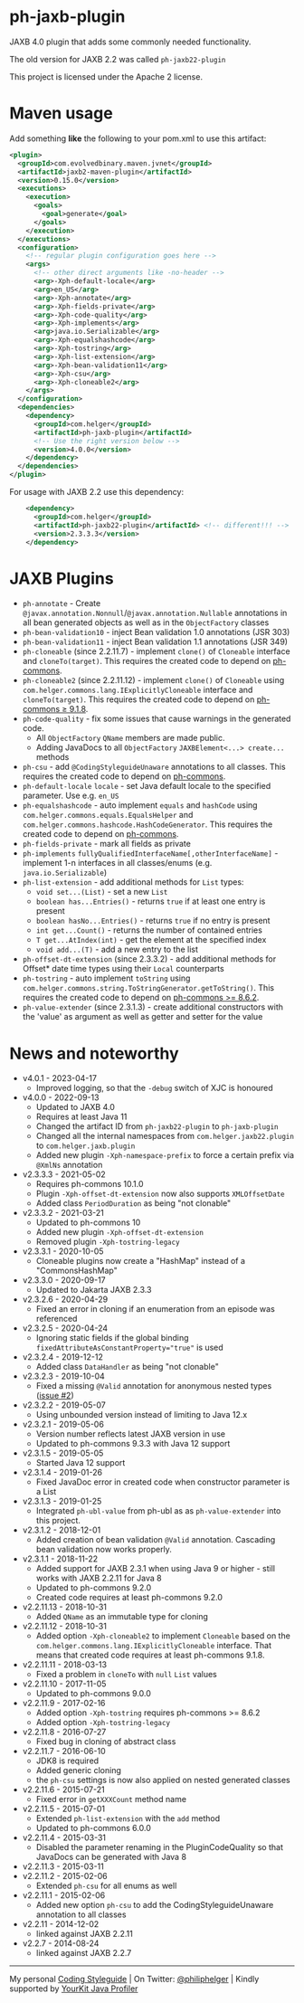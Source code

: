 # ph-jaxb-plugin

JAXB 4.0 plugin that adds some commonly needed functionality.

The old version for JAXB 2.2 was called `ph-jaxb22-plugin`

This project is licensed under the Apache 2 license.

# Maven usage

Add something **like** the following to your pom.xml to use this artifact:

```xml
<plugin>
  <groupId>com.evolvedbinary.maven.jvnet</groupId>
  <artifactId>jaxb2-maven-plugin</artifactId>
  <version>0.15.0</version>
  <executions>
    <execution>
      <goals>
        <goal>generate</goal>
      </goals>
    </execution>
  </executions>
  <configuration>
    <!-- regular plugin configuration goes here -->
    <args>
      <!-- other direct arguments like -no-header -->
      <arg>-Xph-default-locale</arg>
      <arg>en_US</arg>
      <arg>-Xph-annotate</arg>
      <arg>-Xph-fields-private</arg>
      <arg>-Xph-code-quality</arg>
      <arg>-Xph-implements</arg>
      <arg>java.io.Serializable</arg>
      <arg>-Xph-equalshashcode</arg>
      <arg>-Xph-tostring</arg>
      <arg>-Xph-list-extension</arg>
      <arg>-Xph-bean-validation11</arg>
      <arg>-Xph-csu</arg>
      <arg>-Xph-cloneable2</arg>
    </args>
  </configuration>
  <dependencies>
    <dependency>
      <groupId>com.helger</groupId>
      <artifactId>ph-jaxb-plugin</artifactId>
      <!-- Use the right version below -->
      <version>4.0.0</version>
    </dependency>
  </dependencies>
</plugin>
```

For usage with JAXB 2.2 use this dependency:

```xml
    <dependency>
      <groupId>com.helger</groupId>
      <artifactId>ph-jaxb22-plugin</artifactId> <!-- different!!! -->
      <version>2.3.3.3</version>
    </dependency>
```

# JAXB Plugins

* `ph-annotate` - Create `@javax.annotation.Nonnull`/`@javax.annotation.Nullable` annotations in all bean generated objects as well as in the `ObjectFactory` classes
* `ph-bean-validation10` - inject Bean validation 1.0 annotations (JSR 303)
* `ph-bean-validation11` - inject Bean validation 1.1 annotations (JSR 349)
* `ph-cloneable` (since 2.2.11.7) - implement `clone()` of `Cloneable` interface and `cloneTo(target)`. This requires the created code to depend on [ph-commons](https://github.com/phax/ph-commons).
* `ph-cloneable2` (since 2.2.11.12) - implement `clone()` of `Cloneable` using `com.helger.commons.lang.IExplicitlyCloneable` interface and `cloneTo(target)`. This requires the created code to depend on [ph-commons &ge; 9.1.8](https://github.com/phax/ph-commons).
* `ph-code-quality` - fix some issues that cause warnings in the generated code.
    * All `ObjectFactory` `QName` members are made public.
    * Adding JavaDocs to all `ObjectFactory` `JAXBElement<...> create...` methods
* `ph-csu` - add `@CodingStyleguideUnaware` annotations to all classes. This requires the created code to depend on [ph-commons](https://github.com/phax/ph-commons).
* `ph-default-locale` `locale` - set Java default locale to the specified parameter. Use e.g. `en_US`
* `ph-equalshashcode` - auto implement `equals` and `hashCode` using `com.helger.commons.equals.EqualsHelper` and `com.helger.commons.hashcode.HashCodeGenerator`. This requires the created code to depend on [ph-commons](https://github.com/phax/ph-commons). 
* `ph-fields-private` - mark all fields as private
* `ph-implements` `fullyQualifiedInterfaceName[,otherInterfaceName]` - implement 1-n interfaces in all classes/enums (e.g. `java.io.Serializable`)
* `ph-list-extension` - add additional methods for `List` types:
    * `void set...(List)` - set a new `List`
    * `boolean has...Entries()` - returns `true` if at least one entry is present
    * `boolean hasNo...Entries()` - returns `true` if no entry is present
    * `int get...Count()` - returns the number of contained entries
    * `T get...AtIndex(int)` - get the element at the specified index
    * `void add...(T)` - add a new entry to the list
* `ph-offset-dt-extension` (since 2.3.3.2) - add additional methods for Offset* date time types using their `Local` counterparts
* `ph-tostring` - auto implement `toString` using `com.helger.commons.string.ToStringGenerator.getToString()`. This requires the created code to depend on [ph-commons >= 8.6.2](https://github.com/phax/ph-commons). 
* `ph-value-extender` (since 2.3.1.3) - create additional constructors with the 'value' as argument as well as getter and setter for the value

# News and noteworthy

* v4.0.1 - 2023-04-17
    * Improved logging, so that the `-debug` switch of XJC is honoured
* v4.0.0 - 2022-09-13
    * Updated to JAXB 4.0
    * Requires at least Java 11
    * Changed the artifact ID from `ph-jaxb22-plugin` to `ph-jaxb-plugin`
    * Changed all the internal namespaces from `com.helger.jaxb22.plugin` to `com.helger.jaxb.plugin`
    * Added new plugin `-Xph-namespace-prefix` to force a certain prefix via `@XmlNs` annotation
* v2.3.3.3 - 2021-05-02
    * Requires ph-commons 10.1.0
    * Plugin `-Xph-offset-dt-extension` now also supports `XMLOffsetDate`
    * Added class `PeriodDuration` as being "not clonable"
* v2.3.3.2 - 2021-03-21
    * Updated to ph-commons 10
    * Added new plugin `-Xph-offset-dt-extension`
    * Removed plugin `-Xph-tostring-legacy`
* v2.3.3.1 - 2020-10-05
    * Cloneable plugins now create a "HashMap" instead of a "CommonsHashMap"
* v2.3.3.0 - 2020-09-17
    * Updated to Jakarta JAXB 2.3.3
* v2.3.2.6 - 2020-04-29
    * Fixed an error in cloning if an enumeration from an episode was referenced
* v2.3.2.5 - 2020-04-24
    * Ignoring static fields if the global binding `fixedAttributeAsConstantProperty="true"` is used
* v2.3.2.4 - 2019-12-12
    * Added class `DataHandler` as being "not clonable"
* v2.3.2.3 - 2019-10-04
    * Fixed a missing `@Valid` annotation for anonymous nested types ([issue #2](https://github.com/phax/ph-jaxb22-plugin/issues/2)) 
* v2.3.2.2 - 2019-05-07
    * Using unbounded version instead of limiting to Java 12.x
* v2.3.2.1 - 2019-05-06
    * Version number reflects latest JAXB version in use
    * Updated to ph-commons 9.3.3 with Java 12 support
* v2.3.1.5 - 2019-05-05
    * Started Java 12 support 
* v2.3.1.4 - 2019-01-26
    * Fixed JavaDoc error in created code when constructor parameter is a List 
* v2.3.1.3 - 2019-01-25
    * Integrated `ph-ubl-value` from ph-ubl as as `ph-value-extender` into this project. 
* v2.3.1.2 - 2018-12-01
    * Added creation of bean validation `@Valid` annotation. Cascading bean validation now works properly.
* v2.3.1.1 - 2018-11-22
    * Added support for JAXB 2.3.1 when using Java 9 or higher - still works with JAXB 2.2.11 for Java 8
    * Updated to ph-commons 9.2.0 
    * Created code requires at least ph-commons 9.2.0
* v2.2.11.13 - 2018-10-31
    * Added `QName` as an immutable type for cloning
* v2.2.11.12 - 2018-10-31
    * Added option `-Xph-cloneable2` to implement `Cloneable` based on the `com.helger.commons.lang.IExplicitlyCloneable` interface. That means that created code requires at least ph-commons 9.1.8.
* v2.2.11.11 - 2018-03-13
    * Fixed a problem in `cloneTo` with `null` `List` values 
* v2.2.11.10 - 2017-11-05
    * Updated to ph-commons 9.0.0
* v2.2.11.9 - 2017-02-16
    * Added option `-Xph-tostring` requires ph-commons >= 8.6.2 
    * Added option `-Xph-tostring-legacy`
* v2.2.11.8 - 2016-07-27
    * Fixed bug in cloning of abstract class
* v2.2.11.7 - 2016-06-10
    * JDK8 is required
    * Added generic cloning 
    * the `ph-csu` settings is now also applied on nested generated classes
* v2.2.11.6 - 2015-07-21
    * Fixed error in `getXXXCount` method name
* v2.2.11.5 - 2015-07-01
    * Extended `ph-list-extension` with the `add` method
    * Updated to ph-commons 6.0.0
* v2.2.11.4 - 2015-03-31
    * Disabled the parameter renaming in the PluginCodeQuality so that JavaDocs can be generated with Java 8
* v2.2.11.3 - 2015-03-11
* v2.2.11.2 - 2015-02-06
    * Extended `ph-csu` for all enums as well
* v2.2.11.1 - 2015-02-06
    * Added new option `ph-csu` to add the CodingStyleguideUnaware annotation to all classes
* v2.2.11 - 2014-12-02
    * linked against JAXB 2.2.11
* v2.2.7 - 2014-08-24
    * linked against JAXB 2.2.7

---

My personal [Coding Styleguide](https://github.com/phax/meta/blob/master/CodingStyleguide.md) |
On Twitter: <a href="https://twitter.com/philiphelger">@philiphelger</a> |
Kindly supported by [YourKit Java Profiler](https://www.yourkit.com)